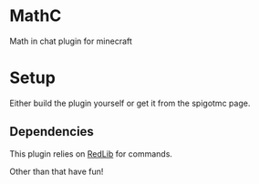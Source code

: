 # MathC
Math in chat plugin for minecraft

# Setup
Either build the plugin yourself or get it from the spigotmc page.

## Dependencies
This plugin relies on [RedLib](https://github.com/Redempt/RedLib "RedLib") for commands.


Other than that have fun!
